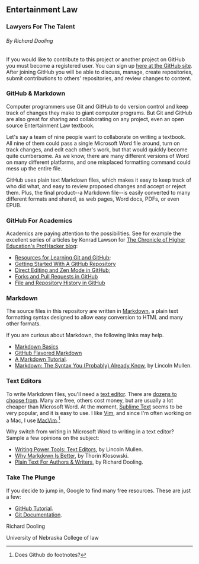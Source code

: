 ## Entertainment Law

### Lawyers For The Talent

###### By Richard Dooling

If you would like to contribute to this project or another project on GitHub you must become a registered user. You can sign up [here at the GitHub site](https://github.com/). After joining GitHub you will be able to discuss, manage, create repositories, submit contributions to others' repositories, and review changes to content.

### GitHub & Markdown

Computer programmers use Git and GitHub to do version control and keep track of changes they make to giant computer programs. But Git and GitHub are also great for sharing and collaborating on any project, even an open source Entertainment Law textbook.

Let's say a team of nine people want to collaborate on writing a textbook. All nine of them could pass a single Microsoft Word file around, turn on track changes, and edit each other's work, but that would quickly become quite cumbersome. As we know, there are many different versions of Word on many different platforms, and one misplaced formatting command could mess up the entire file. 

GitHub uses plain text Markdown files, which makes it easy to keep track of who did what, and easy to review proposed changes and accept or reject them. Plus, the final product--a Markdown file--is easily converted to many different formats and shared, as web pages, Word docs, PDFs, or even EPUB.

### GitHub For Academics

Academics are paying attention to the possibilities. See for example the excellent series of articles by Konrad Lawson for [The Chronicle of Higher Education's ProfHacker blog](http://chronicle.com/blogs/profhacker/):  

* [Resources for Learning Git and GitHub](http://chronicle.com/blogs/profhacker/resources-for-learning-git-and-github/48285);
* [Getting Started With A GitHub Repository](http://chronicle.com/blogs/profhacker/getting-started-with-a-github-repository/47393)
* [Direct Editing and Zen Mode in GitHub](http://chronicle.com/blogs/profhacker/direct-editing-and-zen-mode-in-github/47497);
* [Forks and Pull Requests in GitHub](http://chronicle.com/blogs/profhacker/forks-and-pull-requests-in-github/47753)
* [File and Repository History in GitHub](http://chronicle.com/blogs/profhacker/file-and-repository-history-in-github/48047)

### Markdown

The source files in this repository are written in [Markdown](http://en.wikipedia.org/wiki/Markdown), a plain text formatting syntax designed to allow easy conversion to HTML and many other formats. 

If you are curious about Markdown, the following links may help.

* [Markdown Basics](https://help.github.com/articles/markdown-basics)
* [GitHub Flavored Markdown](https://help.github.com/articles/github-flavored-markdown)
* [A Markdown Tutorial](http://markdowntutorial.com/).
* [Markdown: The Syntax You (Probably) Already Know](http://chronicle.com/blogs/profhacker/markdown-the-syntax-you-probably-already-know/35295), by Lincoln Mullen.

### Text Editors

To write Markdown files, you'll need a [text editor](http://en.wikipedia.org/wiki/Text_editor). There are [dozens to choose from](http://en.wikipedia.org/wiki/Text_editor). Many are free, others cost money, but are usually a lot cheaper than Microsoft Word. At the moment, [Sublime Text](http://www.sublimetext.com/) seems to be very popular, and it is easy to use. I like [Vim](http://www.vim.org/about.php), and since I'm often working on a Mac, I use [MacVim](https://code.google.com/p/macvim/).[^1]

Why switch from writing in Microsoft Word to writing in a text editor? Sample a few opinions on the subject:

* [Writing Power Tools: Text Editors](http://chronicle.com/blogs/profhacker/writing-power-tools-text-editors/38940), by Lincoln Mullen.
* [Why Markdown Is Better](http://lifehacker.com/5943320/what-is-markdown-and-why-is-it-better-for-my-to-do-lists-and-notes), by Thorin Klosowski.
* [Plain Text For Authors & Writers](http://www.richarddooling.com/index.php/2012/12/20/plain-text-for-authors-writers/), by Richard Dooling.

### Take The Plunge

If you decide to jump in, Google to find many free resources. These are just a few:

* [GitHub Tutorial](https://try.github.io/levels/1/challenges/1).
* [Git Documentation](http://git-scm.com/documentation).

Richard Dooling

University of Nebraska College of law

[^1]: Does Github do footnotes?

